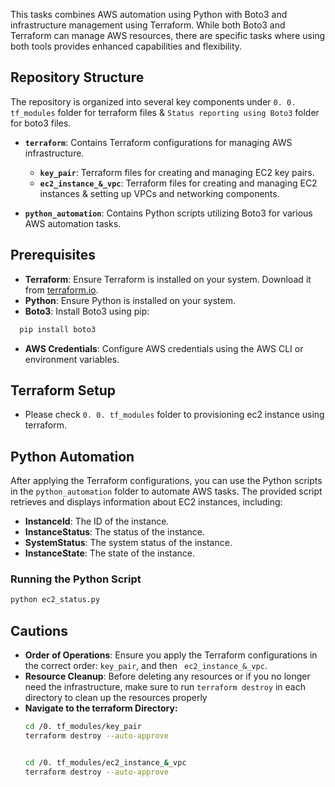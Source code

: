 This tasks combines AWS automation using Python with Boto3 and infrastructure management using Terraform. While both Boto3 and Terraform can manage AWS resources, there are specific tasks where using both tools provides enhanced capabilities and flexibility.

## Repository Structure

The repository is organized into several key components under ```0. 0. tf_modules``` folder for terraform files & ```Status reporting using Boto3``` folder for boto3 files.

- **`terraform`**: Contains Terraform configurations for managing AWS infrastructure.
  - **`key_pair`**: Terraform files for creating and managing EC2 key pairs.
  - **`ec2_instance_&_vpc`**: Terraform files for creating and managing EC2 instances & setting up VPCs and networking components.

- **`python_automation`**: Contains Python scripts utilizing Boto3 for various AWS automation tasks.

## Prerequisites

- **Terraform**: Ensure Terraform is installed on your system. Download it from [terraform.io](https://www.terraform.io/downloads).
- **Python**: Ensure Python is installed on your system.
- **Boto3**: Install Boto3 using pip:
```bash
  pip install boto3
```
  
- **AWS Credentials**: Configure AWS credentials using the AWS CLI or environment variables.

## Terraform Setup
- Please check ```0. 0. tf_modules``` folder to provisioning ec2 instance using terraform.

## Python Automation

After applying the Terraform configurations, you can use the Python scripts in the `python_automation` folder to automate AWS tasks. The provided script retrieves and displays information about EC2 instances, including:

- **InstanceId**: The ID of the instance.
- **InstanceStatus**: The status of the instance.
- **SystemStatus**: The system status of the instance.
- **InstanceState**: The state of the instance.

### Running the Python Script
   ```bash
   python ec2_status.py
   ```


## Cautions

- **Order of Operations**: Ensure you apply the Terraform configurations in the correct order: `key_pair`, and then ` ec2_instance_&_vpc`.
- **Resource Cleanup**: Before deleting any resources or if you no longer need the infrastructure, make sure to run `terraform destroy` in each directory to clean up the resources properly
- **Navigate to the terraform Directory:**
  ```bash
  cd /0. tf_modules/key_pair
  terraform destroy --auto-approve


  cd /0. tf_modules/ec2_instance_&_vpc
  terraform destroy --auto-approve
  ```

